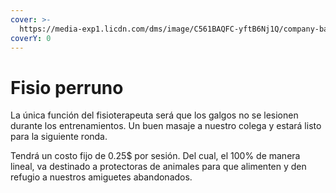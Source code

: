 ```yaml
---
cover: >-
  https://media-exp1.licdn.com/dms/image/C561BAQFC-yftB6Nj1Q/company-background_10000/0/1619665040566?e=2159024400&v=beta&t=z1ZSlptKuURi0ZI0pbWRTjee-cAO9UY5Ly15YXbfRog
coverY: 0
---
```


# Fisio perruno

La única función del fisioterapeuta será que los galgos no se lesionen durante los entrenamientos. Un buen masaje a nuestro colega y estará listo para la siguiente ronda.

Tendrá un costo fijo de 0.25$ por sesión. Del cual, el 100% de manera lineal, va destinado a protectoras de animales para que alimenten y den refugio a nuestros amiguetes abandonados.

